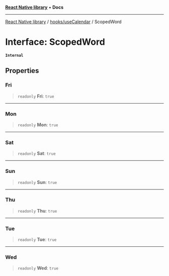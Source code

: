 [**React Native library**](../../../index.md) • **Docs**

***

[React Native library](../../../modules.md) / [hooks/useCalendar](../index.md) / ScopedWord

# Interface: ScopedWord

**`Internal`**

## Properties

### Fri

> `readonly` **Fri**: `true`

***

### Mon

> `readonly` **Mon**: `true`

***

### Sat

> `readonly` **Sat**: `true`

***

### Sun

> `readonly` **Sun**: `true`

***

### Thu

> `readonly` **Thu**: `true`

***

### Tue

> `readonly` **Tue**: `true`

***

### Wed

> `readonly` **Wed**: `true`
